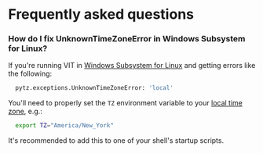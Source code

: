 # Frequently asked questions

### How do I fix UnknownTimeZoneError in Windows Subsystem for Linux?

If you're running VIT in
[Windows Subsystem for Linux](https://docs.microsoft.com/en-us/windows/wsl/about)
and getting errors like the following:

```sh
  pytz.exceptions.UnknownTimeZoneError: 'local'
```

You'll need to properly set the ```TZ``` environment variable to your
[local time zone](https://en.wikipedia.org/wiki/List_of_tz_database_time_zones), e.g.:

```sh
  export TZ="America/New_York"
```

It's recommended to add this to one of your shell's startup scripts.
